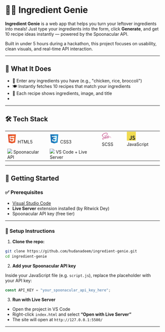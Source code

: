 # 🧞‍♂️ Ingredient Genie

**Ingredient Genie** is a web app that helps you turn your leftover ingredients into meals! Just type your ingredients into the form, click **Generate**, and get 10 recipe ideas instantly — powered by the Spoonacular API.

Built in under 5 hours during a hackathon, this project focuses on usability, clean visuals, and real-time API interaction.

---

## 🥣 What It Does

- 📝 Enter any ingredients you have (e.g., "chicken, rice, broccoli")
- 🍽️ Instantly fetches 10 recipes that match your ingredients
- 📎 Each recipe shows ingredients, image, and title
- 
---

## 🛠 Tech Stack

<table>
  <tr>
    <td><img src="https://raw.githubusercontent.com/devicons/devicon/master/icons/html5/html5-original.svg" width="30"/> HTML5</td>
    <td><img src="https://raw.githubusercontent.com/devicons/devicon/master/icons/css3/css3-original.svg" width="30"/> CSS3</td>
    <td><img src="https://raw.githubusercontent.com/devicons/devicon/master/icons/sass/sass-original.svg" width="30"/> SCSS</td>
    <td><img src="https://raw.githubusercontent.com/devicons/devicon/master/icons/javascript/javascript-original.svg" width="30"/> JavaScript</td>
  </tr>
  <tr>
    <td><img src="https://img.shields.io/badge/Spoonacular%20API-enabled-green?logo=fastapi&logoColor=white" height="20"/> Spoonacular API</td>
    <td><img src="https://img.shields.io/badge/VSCode%20Live%20Server-used-blue?logo=visualstudiocode" height="20"/> VS Code + Live Server</td>
  </tr>
</table>

---

## 🚀 Getting Started

### ✅ Prerequisites

- [Visual Studio Code](https://code.visualstudio.com/)
- **Live Server** extension installed (by Ritwick Dey)
- Spoonacular API key (free tier)

---

### 📂 Setup Instructions

1. **Clone the repo:**

```bash
git clone https://github.com/hudanadeem/ingredient-genie.git
cd ingredient-genie
```

2. **Add your Spoonacular API key**

Inside your JavaScript file (e.g. `script.js`), replace the placeholder with your API key:

```js
const API_KEY = "your_spoonacular_api_key_here";
```

3. **Run with Live Server**

- Open the project in VS Code
- Right-click `index.html` and select **“Open with Live Server”**
- The site will open at `http://127.0.0.1:5500/`

---
